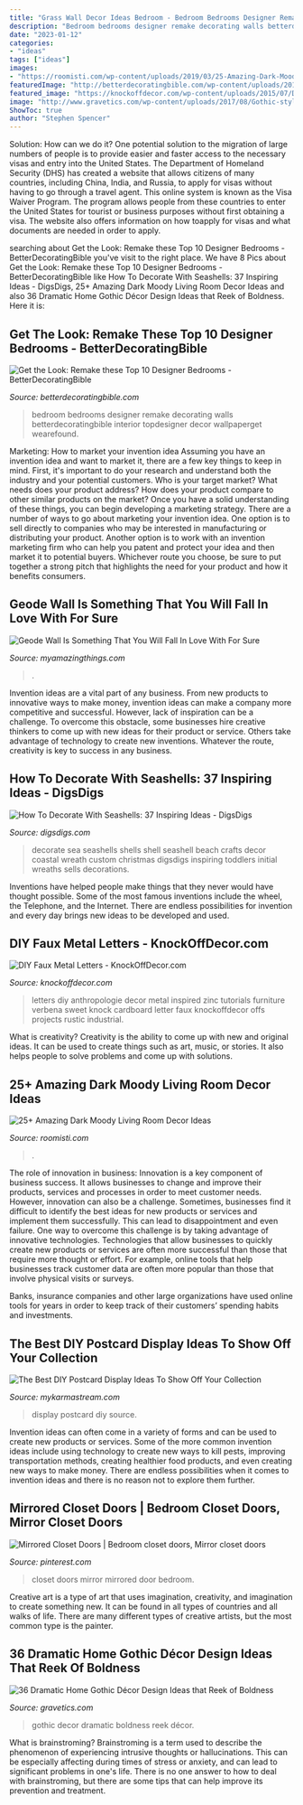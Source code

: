 ```yaml
---
title: "Grass Wall Decor Ideas Bedroom - Bedroom Bedrooms Designer Remake Decorating Walls Betterdecoratingbible Interior Topdesigner Decor Wallpaperget Wearefound"
description: "Bedroom bedrooms designer remake decorating walls betterdecoratingbible interior topdesigner decor wallpaperget wearefound"
date: "2023-01-12"
categories:
- "ideas"
tags: ["ideas"]
images:
- "https://roomisti.com/wp-content/uploads/2019/03/25-Amazing-Dark-Moody-Living-Room-Decor-Ideas-12.jpg"
featuredImage: "http://betterdecoratingbible.com/wp-content/uploads/2014/01/blue-wallpaper-bedroom.jpg"
featured_image: "https://knockoffdecor.com/wp-content/uploads/2015/07/DIY-Home-Decor-Anthropologie-Knock-Off-Zinc-Letters1.jpg"
image: "http://www.gravetics.com/wp-content/uploads/2017/08/Gothic-style.jpg"
ShowToc: true
author: "Stephen Spencer"
---
```



Solution: How can we do it?
One potential solution to the migration of large numbers of people is to provide easier and faster access to the necessary visas and entry into the United States. The Department of Homeland Security (DHS) has created a website that allows citizens of many countries, including China, India, and Russia, to apply for visas without having to go through a travel agent. This online system is known as the Visa Waiver Program. The program allows people from these countries to enter the United States for tourist or business purposes without first obtaining a visa. The website also offers information on how toapply for visas and what documents are needed in order to apply.

	

		
searching about Get the Look: Remake these Top 10 Designer Bedrooms - BetterDecoratingBible you've visit to the right place. We have 8 Pics about Get the Look: Remake these Top 10 Designer Bedrooms - BetterDecoratingBible like How To Decorate With Seashells: 37 Inspiring Ideas - DigsDigs, 25+ Amazing Dark Moody Living Room Decor Ideas and also 36 Dramatic Home Gothic Décor Design Ideas that Reek of Boldness. Here it is:
		
    
## Get The Look: Remake These Top 10 Designer Bedrooms - BetterDecoratingBible

<img loading=lazy src="http://betterdecoratingbible.com/wp-content/uploads/2014/01/blue-wallpaper-bedroom.jpg" onerror="this.onerror=null;this.src='https://tse3.mm.bing.net/th?id=OIP._PkvaGkckHhD0LNY9KAV8AHaJA&amp;pid=15.1';" alt="Get the Look: Remake these Top 10 Designer Bedrooms - BetterDecoratingBible">

_Source: betterdecoratingbible.com_

>bedroom bedrooms designer remake decorating walls betterdecoratingbible interior topdesigner decor wallpaperget wearefound. 

	

Marketing: How to market your invention idea
Assuming you have an invention idea and want to market it, there are a few key things to keep in mind. First, it's important to do your research and understand both the industry and your potential customers. Who is your target market? What needs does your product address? How does your product compare to other similar products on the market? Once you have a solid understanding of these things, you can begin developing a marketing strategy.
There are a number of ways to go about marketing your invention idea. One option is to sell directly to companies who may be interested in manufacturing or distributing your product. Another option is to work with an invention marketing firm who can help you patent and protect your idea and then market it to potential buyers. Whichever route you choose, be sure to put together a strong pitch that highlights the need for your product and how it benefits consumers.

    
## Geode Wall Is Something That You Will Fall In Love With For Sure

<img loading=lazy src="https://myamazingthings.com/wp-content/uploads/2017/05/3-BATH-2.jpg" onerror="this.onerror=null;this.src='https://tse2.mm.bing.net/th?id=OIP.48-oH2Lr23J54KOZKDeiXgHaLH&amp;pid=15.1';" alt="Geode Wall Is Something That You Will Fall In Love With For Sure">

_Source: myamazingthings.com_

>. 

	

Invention ideas are a vital part of any business. From new products to innovative ways to make money, invention ideas can make a company more competitive and successful. However, lack of inspiration can be a challenge. To overcome this obstacle, some businesses hire creative thinkers to come up with new ideas for their product or service. Others take advantage of technology to create new inventions. Whatever the route, creativity is key to success in any business.

    
## How To Decorate With Seashells: 37 Inspiring Ideas - DigsDigs

<img loading=lazy src="http://www.digsdigs.com/photos/how-to-decorate-with-shells-30-554x741.jpg" onerror="this.onerror=null;this.src='https://tse3.mm.bing.net/th?id=OIP.VSZs-IcGzL4ZUFwnp1pygQHaJ5&amp;pid=15.1';" alt="How To Decorate With Seashells: 37 Inspiring Ideas - DigsDigs">

_Source: digsdigs.com_

>decorate sea seashells shells shell seashell beach crafts decor coastal wreath custom christmas digsdigs inspiring toddlers initial wreaths sells decorations. 

	

Inventions have helped people make things that they never would have thought possible. Some of the most famous inventions include the wheel, the Telephone, and the Internet. There are endless possibilities for invention and every day brings new ideas to be developed and used.

    
## DIY Faux Metal Letters - KnockOffDecor.com

<img loading=lazy src="https://knockoffdecor.com/wp-content/uploads/2015/07/DIY-Home-Decor-Anthropologie-Knock-Off-Zinc-Letters1.jpg" onerror="this.onerror=null;this.src='https://tse3.mm.bing.net/th?id=OIP.7l4l2DnLVW8G8JTmkJR7RwHaLp&amp;pid=15.1';" alt="DIY Faux Metal Letters - KnockOffDecor.com">

_Source: knockoffdecor.com_

>letters diy anthropologie decor metal inspired zinc tutorials furniture verbena sweet knock cardboard letter faux knockoffdecor offs projects rustic industrial. 

	

What is creativity?
Creativity is the ability to come up with new and original ideas. It can be used to create things such as art, music, or stories. It also helps people to solve problems and come up with solutions.

    
## 25+ Amazing Dark Moody Living Room Decor Ideas

<img loading=lazy src="https://roomisti.com/wp-content/uploads/2019/03/25-Amazing-Dark-Moody-Living-Room-Decor-Ideas-12.jpg" onerror="this.onerror=null;this.src='https://tse1.mm.bing.net/th?id=OIP.Yts3Ho2BUSZb_ZdZzjjrwQHaLv&amp;pid=15.1';" alt="25+ Amazing Dark Moody Living Room Decor Ideas">

_Source: roomisti.com_

>. 

	

The role of innovation in business:
Innovation is a key component of business success. It allows businesses to change and improve their products, services and processes in order to meet customer needs. However, innovation can also be a challenge. Sometimes, businesses find it difficult to identify the best ideas for new products or services and implement them successfully. This can lead to disappointment and even failure.
One way to overcome this challenge is by taking advantage of innovative technologies. Technologies that allow businesses to quickly create new products or services are often more successful than those that require more thought or effort. For example, online tools that help businesses track customer data are often more popular than those that involve physical visits or surveys.

Banks, insurance companies and other large organizations have used online tools for years in order to keep track of their customers’ spending habits and investments.

    
## The Best DIY Postcard Display Ideas To Show Off Your Collection

<img loading=lazy src="https://mykarmastream.com/wp-content/uploads/2017/05/postcard-display-ideas-12.jpg" onerror="this.onerror=null;this.src='https://tse2.mm.bing.net/th?id=OIP.i9OY-mWHZ72qBGZO17kZwQHaLH&amp;pid=15.1';" alt="The Best DIY Postcard Display Ideas To Show Off Your Collection">

_Source: mykarmastream.com_

>display postcard diy source. 

	

Invention ideas can often come in a variety of forms and can be used to create new products or services. Some of the more common invention ideas include using technology to create new ways to kill pests, improving transportation methods, creating healthier food products, and even creating new ways to make money. There are endless possibilities when it comes to invention ideas and there is no reason not to explore them further.

    
## Mirrored Closet Doors | Bedroom Closet Doors, Mirror Closet Doors

<img loading=lazy src="https://i.pinimg.com/736x/27/9c/a8/279ca803532893020c7bbdd981b04279--closet-mirror-mirrored-closet-doors.jpg" onerror="this.onerror=null;this.src='https://tse3.mm.bing.net/th?id=OIP.9uOT37v2UyIwTPIXLO1aSwHaNK&amp;pid=15.1';" alt="Mirrored Closet Doors | Bedroom closet doors, Mirror closet doors">

_Source: pinterest.com_

>closet doors mirror mirrored door bedroom. 

	

Creative art is a type of art that uses imagination, creativity, and imagination to create something new. It can be found in all types of countries and all walks of life. There are many different types of creative artists, but the most common type is the painter.

    
## 36 Dramatic Home Gothic Décor Design Ideas That Reek Of Boldness

<img loading=lazy src="http://www.gravetics.com/wp-content/uploads/2017/08/Gothic-style.jpg" onerror="this.onerror=null;this.src='https://tse3.mm.bing.net/th?id=OIP.x7k0D4j9xF7DmmGLk7yhcgHaLH&amp;pid=15.1';" alt="36 Dramatic Home Gothic Décor Design Ideas that Reek of Boldness">

_Source: gravetics.com_

>gothic decor dramatic boldness reek décor. 

	

What is brainstroming?
Brainstroming is a term used to describe the phenomenon of experiencing intrusive thoughts or hallucinations. This can be especially affecting during times of stress or anxiety, and can lead to significant problems in one's life. There is no one answer to how to deal with brainstroming, but there are some tips that can help improve its prevention and treatment.

